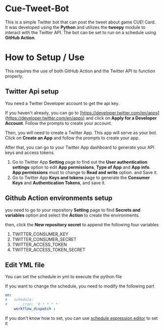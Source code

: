 # Cue-Tweet-Bot
This is a simple Twitter bot that can post the tweet about game CUE! Card. 
It was developed using the **Python** and utilizes the **tweepy** module to interact with the Twitter API. 
The bot can be set to run on a schedule using **GitHub Action**.

# How to Setup / Use
This requires the use of both GitHub Action and the Twitter API to function properly.

## Twitter Api setup
You need a Twitter Developer account to get the api key.

If you haven't already, you can go to [https://developer.twitter.com/en/apps](https://developer.twitter.com/en/apps)  and click on **Apply for a  Developer Account**. Follow the prompts to create your account.

Then, you will need to create a Twitter App. This app will serve as your bot. Click on **Create an App** and follow the prompts to create your app.

After that, you can go to your Twitter App dashboard to generate your API keys and access tokens. 
1. Go to Twitter App **Setting** page to find out the  **User authentication settings** option to edit **App permissions**, **Type of App** and  **App info**. **App permissions** must to change to **Read and write** option. and Save it.
2. Go to Twitter App **Keys and tokens** page to generate the **Consumer Keys** and  **Authentication Tokens**, and save it.

## Github Action environments setup

you need to go to your repository **Setting** page to find **Secrets and variables** option and select the **Action** to create the environments.

then, click the **New repository secret** to append the following four variables
1. TWITTER_CONSUMER_KEY 
2. TWITTER_CONSUMER_SECRET 
3. TWITTER_ACCESS_TOKEN 
4. TWITTER_ACCESS_TOKEN_SECRET 

## Edit YML file 
You can set the schedule in yml to execute the python file

If you want to change the schedule, you need to modify the following part
```yml
on:
#   schedule:
#     - cron: '0 * * * *'
	workflow_dispatch :
```
If you don't know how to set, you can use  [ schedule expression editor](https://crontab.guru/) to set it

#
